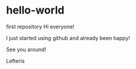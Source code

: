 # hello-world
first repository
Hi everyone!

I just started using github and already been happy!

See you around!

Lefteris

